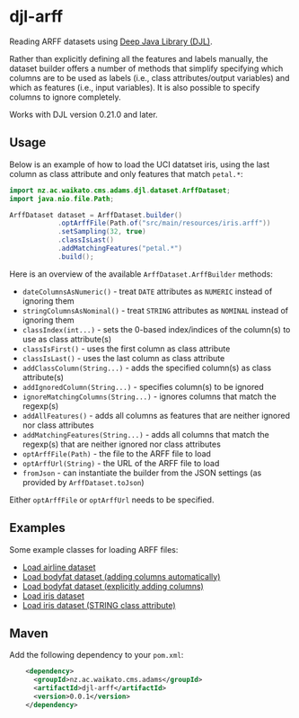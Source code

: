 # djl-arff
Reading ARFF datasets using [Deep Java Library (DJL)](https://djl.ai/).

Rather than explicitly defining all the features and labels manually, 
the dataset builder offers a number of methods that simplify specifying
which columns are to be used as labels (i.e., class attributes/output variables) 
and which as features (i.e., input variables). It is also possible to
specify columns to ignore completely.

Works with DJL version 0.21.0 and later.


## Usage

Below is an example of how to load the UCI datatset iris, using the last column 
as class attribute and only features that match `petal.*`:

```java
import nz.ac.waikato.cms.adams.djl.dataset.ArffDataset;
import java.nio.file.Path;

ArffDataset dataset = ArffDataset.builder()
            .optArffFile(Path.of("src/main/resources/iris.arff"))
            .setSampling(32, true)
            .classIsLast()
            .addMatchingFeatures("petal.*")
            .build();
```

Here is an overview of the available `ArffDataset.ArffBuilder` methods:

* `dateColumnsAsNumeric()` - treat `DATE` attributes as `NUMERIC` instead of ignoring them
* `stringColumnsAsNominal()` - treat `STRING` attributes as `NOMINAL` instead of ignoring them
* `classIndex(int...)` - sets the 0-based index/indices of the column(s) to use as class attribute(s)  
* `classIsFirst()` - uses the first column as class attribute
* `classIsLast()` - uses the last column as class attribute
* `addClassColumn(String...)` - adds the specified column(s) as class attribute(s)
* `addIgnoredColumn(String...)` - specifies column(s) to be ignored
* `ignoreMatchingColumns(String...)` - ignores columns that match the regexp(s)
* `addAllFeatures()` - adds all columns as features that are neither ignored nor class attributes
* `addMatchingFeatures(String...)` - adds all columns that match the regexp(s) that are neither ignored nor class attributes
* `optArffFile(Path)` - the file to the ARFF file to load
* `optArffUrl(String)` - the URL of the ARFF file to load
* `fromJson` - can instantiate the builder from the JSON settings (as provided by `ArffDataset.toJson`)

Either `optArffFile` or `optArffUrl` needs to be specified. 


## Examples

Some example classes for loading ARFF files:

* [Load airline dataset](src/main/java/nz/ac/waikato/cms/adams/djl/dataset/example/LoadAirline.java)
* [Load bodyfat dataset (adding columns automatically)](src/main/java/nz/ac/waikato/cms/adams/djl/dataset/example/LoadBodyfatAutomatic.java)
* [Load bodyfat dataset (explicitly adding columns)](src/main/java/nz/ac/waikato/cms/adams/djl/dataset/example/LoadBodyfatExplicit.java)
* [Load iris dataset](src/main/java/nz/ac/waikato/cms/adams/djl/dataset/example/LoadIris.java)
* [Load iris dataset (STRING class attribute)](src/main/java/nz/ac/waikato/cms/adams/djl/dataset/example/LoadIrisString.java)


## Maven

Add the following dependency to your `pom.xml`:

```xml
    <dependency>
      <groupId>nz.ac.waikato.cms.adams</groupId>
      <artifactId>djl-arff</artifactId>
      <version>0.0.1</version>
    </dependency>
```
